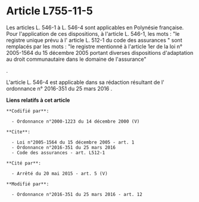 # Article L755-11-5

Les articles L. 546-1 à L. 546-4 sont applicables en Polynésie française. Pour l'application de ces dispositions, 
à l'article L. 546-1, les mots : "le registre unique prévu à l' article L. 512-1 du code des assurances
" sont remplacés par les mots : "le registre mentionné à l'article 1er de la loi n° 2005-1564 du 15 décembre 2005 portant
diverses dispositions d'adaptation au droit communautaire dans le domaine de l'assurance"

.

L'article L. 546-4 est applicable dans sa rédaction résultant de l'
ordonnance n° 2016-351 du 25 mars 2016
.

**Liens relatifs à cet article**

	**Codifié par**:

	  - Ordonnance n°2000-1223 du 14 décembre 2000 (V)

	**Cite**:

	  - Loi n°2005-1564 du 15 décembre 2005 - art. 1
	  - Ordonnance n°2016-351 du 25 mars 2016
	  - Code des assurances - art. L512-1

	**Cité par**:

	  - Arrêté du 20 mai 2015 - art. 5 (V)

	**Modifié par**:

	  - Ordonnance n°2016-351 du 25 mars 2016 - art. 12
